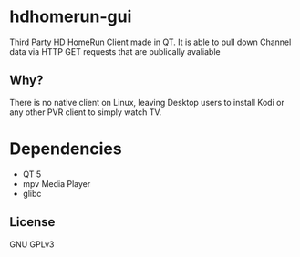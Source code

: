 # hdhomerun-gui

Third Party HD HomeRun Client made in QT. It is able to pull down Channel data via HTTP GET requests that are publically avaliable

## Why?

There is no native client on Linux, leaving Desktop users to install Kodi or any other PVR client to simply watch TV.

# Dependencies

- QT 5
- mpv Media Player
- glibc

## License

GNU GPLv3
